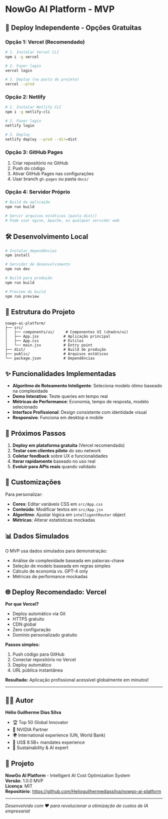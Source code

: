# NowGo AI Platform - MVP

## 🚀 Deploy Independente - Opções Gratuitas

### **Opção 1: Vercel (Recomendado)**
```bash
# 1. Instalar Vercel CLI
npm i -g vercel

# 2. Fazer login
vercel login

# 3. Deploy (na pasta do projeto)
vercel --prod
```

### **Opção 2: Netlify**
```bash
# 1. Instalar Netlify CLI
npm i -g netlify-cli

# 2. Fazer login
netlify login

# 3. Deploy
netlify deploy --prod --dir=dist
```

### **Opção 3: GitHub Pages**
1. Criar repositório no GitHub
2. Push do código
3. Ativar GitHub Pages nas configurações
4. Usar branch `gh-pages` ou pasta `docs/`

### **Opção 4: Servidor Próprio**
```bash
# Build da aplicação
npm run build

# Servir arquivos estáticos (pasta dist/)
# Pode usar nginx, Apache, ou qualquer servidor web
```

## 🛠️ Desenvolvimento Local

```bash
# Instalar dependências
npm install

# Servidor de desenvolvimento
npm run dev

# Build para produção
npm run build

# Preview do build
npm run preview
```

## 📁 Estrutura do Projeto

```
nowgo-ai-platform/
├── src/
│   ├── components/ui/     # Componentes UI (shadcn/ui)
│   ├── App.jsx           # Aplicação principal
│   ├── App.css           # Estilos
│   └── main.jsx          # Entry point
├── dist/                 # Build de produção
├── public/               # Arquivos estáticos
└── package.json          # Dependências
```

## ✨ Funcionalidades Implementadas

- **Algoritmo de Roteamento Inteligente**: Seleciona modelo ótimo baseado na complexidade
- **Demo Interativo**: Teste queries em tempo real
- **Métricas de Performance**: Economia, tempo de resposta, modelo selecionado
- **Interface Profissional**: Design consistente com identidade visual
- **Responsivo**: Funciona em desktop e mobile

## 🎯 Próximos Passos

1. **Deploy em plataforma gratuita** (Vercel recomendado)
2. **Testar com clientes piloto** do seu network
3. **Coletar feedback** sobre UX e funcionalidades
4. **Iterar rapidamente** baseado no uso real
5. **Evoluir para APIs reais** quando validado

## 🔧 Customizações

Para personalizar:
- **Cores**: Editar variáveis CSS em `src/App.css`
- **Conteúdo**: Modificar textos em `src/App.jsx`
- **Algoritmo**: Ajustar lógica em `intelligentRouter` object
- **Métricas**: Alterar estatísticas mockadas

## 📊 Dados Simulados

O MVP usa dados simulados para demonstração:
- Análise de complexidade baseada em palavras-chave
- Seleção de modelo baseada em regras simples
- Cálculo de economia vs. GPT-4 only
- Métricas de performance mockadas

## 🌐 Deploy Recomendado: Vercel

**Por que Vercel?**
- Deploy automático via Git
- HTTPS gratuito
- CDN global
- Zero configuração
- Domínio personalizado gratuito

**Passos simples:**
1. Push código para GitHub
2. Conectar repositório no Vercel
3. Deploy automático
4. URL pública instantânea

**Resultado:** Aplicação profissional acessível globalmente em minutos!


---

## 👨‍💻 Autor

**Hélio Guilherme Dias Silva**
- 🏆 Top 50 Global Innovator
- 🤝 NVIDIA Partner
- 🌍 International experience (UN, World Bank)
- 💼 US$ 8.5B+ mandates experience
- 🌱 Sustainability & AI expert

## 📄 Projeto

**NowGo AI Platform** - Intelligent AI Cost Optimization System  
**Versão**: 1.0.0 MVP  
**Licença**: MIT  
**Repositório**: https://github.com/Helioguilhermediassilva/nowgo-ai-platform

---

*Desenvolvido com ❤️ para revolucionar a otimização de custos de IA empresarial*
